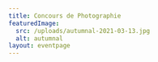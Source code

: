 ```yaml
---
title: Concours de Photographie
featuredImage:
  src: /uploads/autumnal-2021-03-13.jpg
  alt: autumnal
layout: eventpage
---
```

